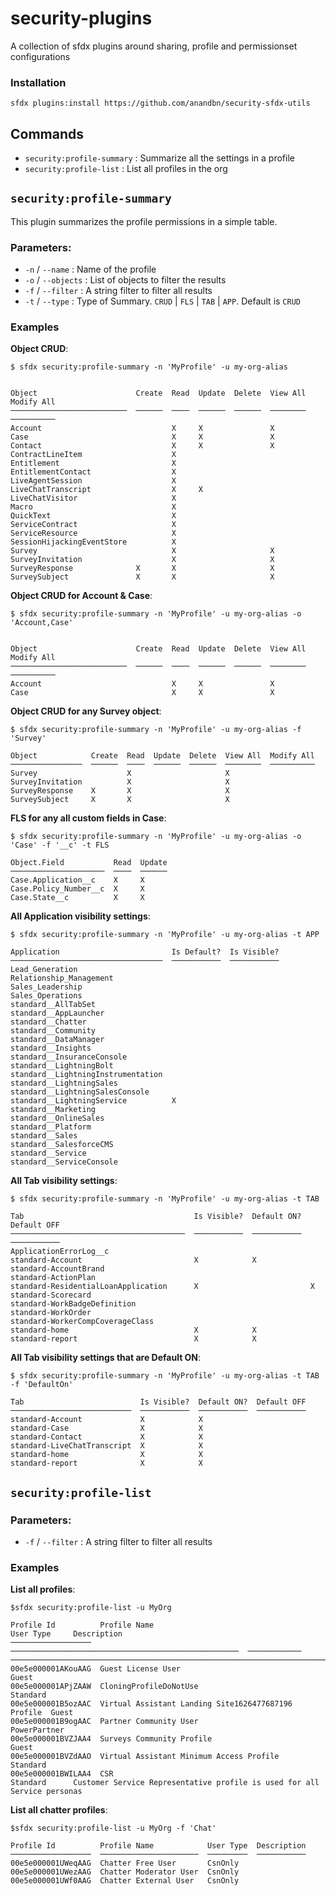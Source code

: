 security-plugins
================

A collection of sfdx plugins around sharing, profile and permissionset configurations

### Installation

```
sfdx plugins:install https://github.com/anandbn/security-sfdx-utils

```

## Commands

- `security:profile-summary` : Summarize all the settings in a profile
- `security:profile-list` : List all profiles in the org

## `security:profile-summary`

This plugin summarizes the profile permissions in a simple table. 

### Parameters:

- `-n` / `--name` : Name of the profile
- `-o` / `--objects` : List of objects to filter the results
- `-f` / `--filter` : A string filter to filter all results
- `-t` / `--type` : Type of Summary. `CRUD` | `FLS` | `TAB` | `APP`. Default is `CRUD`

### Examples

__Object CRUD__:

```
$ sfdx security:profile-summary -n 'MyProfile' -u my-org-alias 


Object                      Create  Read  Update  Delete  View All  Modify All
──────────────────────────  ──────  ────  ──────  ──────  ────────  ──────────
Account                             X     X               X
Case                                X     X               X
Contact                             X     X               X
ContractLineItem                    X
Entitlement                         X
EntitlementContact                  X
LiveAgentSession                    X
LiveChatTranscript                  X     X
LiveChatVisitor                     X
Macro                               X
QuickText                           X
ServiceContract                     X
ServiceResource                     X
SessionHijackingEventStore          X
Survey                              X                     X
SurveyInvitation                    X                     X
SurveyResponse              X       X                     X
SurveySubject               X       X                     X
```

__Object CRUD for Account & Case__:

```
$ sfdx security:profile-summary -n 'MyProfile' -u my-org-alias -o 'Account,Case'


Object                      Create  Read  Update  Delete  View All  Modify All
──────────────────────────  ──────  ────  ──────  ──────  ────────  ──────────
Account                             X     X               X
Case                                X     X               X
```

__Object CRUD for any Survey object__:

```
$ sfdx security:profile-summary -n 'MyProfile' -u my-org-alias -f 'Survey'

Object            Create  Read  Update  Delete  View All  Modify All
────────────────  ──────  ────  ──────  ──────  ────────  ──────────
Survey                    X                     X
SurveyInvitation          X                     X
SurveyResponse    X       X                     X
SurveySubject     X       X                     X
```


__FLS for any all custom fields in Case__:

```
$ sfdx security:profile-summary -n 'MyProfile' -u my-org-alias -o 'Case' -f '__c' -t FLS

Object.Field           Read  Update
─────────────────────  ────  ──────
Case.Application__c    X     X
Case.Policy_Number__c  X     X
Case.State__c          X     X
```


__All Application visibility settings__:

```
$ sfdx security:profile-summary -n 'MyProfile' -u my-org-alias -t APP

Application                         Is Default?  Is Visible?
──────────────────────────────────  ───────────  ───────────
Lead_Generation
Relationship_Management
Sales_Leadership
Sales_Operations
standard__AllTabSet
standard__AppLauncher
standard__Chatter
standard__Community
standard__DataManager
standard__Insights
standard__InsuranceConsole
standard__LightningBolt
standard__LightningInstrumentation
standard__LightningSales
standard__LightningSalesConsole
standard__LightningService          X
standard__Marketing
standard__OnlineSales
standard__Platform
standard__Sales
standard__SalesforceCMS
standard__Service
standard__ServiceConsole
```

__All Tab visibility settings__:

```
$ sfdx security:profile-summary -n 'MyProfile' -u my-org-alias -t TAB

Tab                                      Is Visible?  Default ON?  Default OFF
───────────────────────────────────────  ───────────  ───────────  ───────────
ApplicationErrorLog__c
standard-Account                         X            X
standard-AccountBrand
standard-ActionPlan
standard-ResidentialLoanApplication      X                         X
standard-Scorecard
standard-WorkBadgeDefinition
standard-WorkOrder
standard-WorkerCompCoverageClass
standard-home                            X            X
standard-report                          X            X

```

__All Tab visibility settings that are Default ON__:

```
$ sfdx security:profile-summary -n 'MyProfile' -u my-org-alias -t TAB -f 'DefaultOn'

Tab                          Is Visible?  Default ON?  Default OFF
───────────────────────────  ───────────  ───────────  ───────────
standard-Account             X            X
standard-Case                X            X
standard-Contact             X            X
standard-LiveChatTranscript  X            X
standard-home                X            X
standard-report              X            X
```

## `security:profile-list`

### Parameters:

- `-f` / `--filter` : A string filter to filter all results

### Examples

__List all profiles__:

```
$sfdx security:profile-list -u MyOrg

Profile Id          Profile Name                                         User Type     Description
──────────────────  ───────────────────────────────────────────────────  ────────────  ────────────────────────────────────────────────────────────────────────
00e5e000001AKouAAG  Guest License User                                   Guest
00e5e000001APjZAAW  CloningProfileDoNotUse                               Standard
00e5e000001B5ozAAC  Virtual Assistant Landing Site1626477687196 Profile  Guest
00e5e000001B9ogAAC  Partner Community User                               PowerPartner
00e5e000001BVZJAA4  Surveys Community Profile                            Guest
00e5e000001BVZdAAO  Virtual Assistant Minimum Access Profile             Standard
00e5e000001BWILAA4  CSR                                                  Standard      Customer Service Representative profile is used for all Service personas

```

__List all chatter profiles__:

```
$sfdx security:profile-list -u MyOrg -f 'Chat'

Profile Id          Profile Name            User Type  Description
──────────────────  ──────────────────────  ─────────  ───────────
00e5e000001UWeqAAG  Chatter Free User       CsnOnly
00e5e000001UWezAAG  Chatter Moderator User  CsnOnly
00e5e000001UWf0AAG  Chatter External User   CsnOnly

```